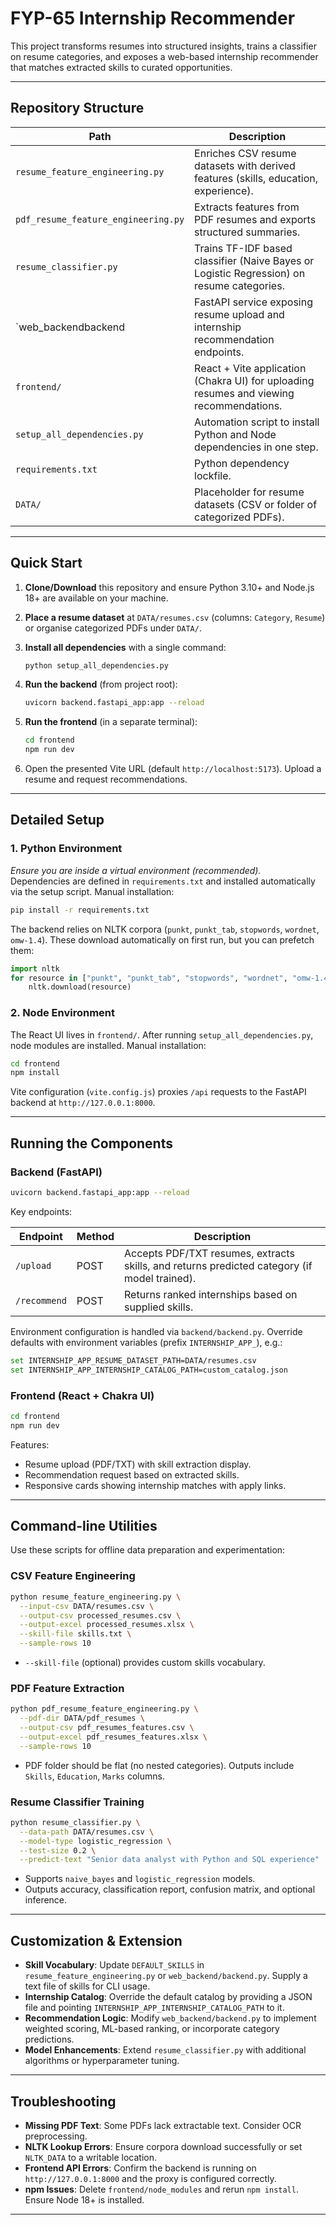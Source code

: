 # FYP-65 Internship Recommender

This project transforms resumes into structured insights, trains a classifier on resume categories, and exposes a web-based internship recommender that matches extracted skills to curated opportunities.

---

## Repository Structure

| Path | Description |
| --- | --- |
| `resume_feature_engineering.py` | Enriches CSV resume datasets with derived features (skills, education, experience). |
| `pdf_resume_feature_engineering.py` | Extracts features from PDF resumes and exports structured summaries. |
| `resume_classifier.py` | Trains TF-IDF based classifier (Naive Bayes or Logistic Regression) on resume categories. |
| `web_backendbackend | FastAPI service exposing resume upload and internship recommendation endpoints. |
| `frontend/` | React + Vite application (Chakra UI) for uploading resumes and viewing recommendations. |
| `setup_all_dependencies.py` | Automation script to install Python and Node dependencies in one step. |
| `requirements.txt` | Python dependency lockfile. |
| `DATA/` | Placeholder for resume datasets (CSV or folder of categorized PDFs). |

---

## Quick Start

1. **Clone/Download** this repository and ensure Python 3.10+ and Node.js 18+ are available on your machine.
2. **Place a resume dataset** at `DATA/resumes.csv` (columns: `Category`, `Resume`) or organise categorized PDFs under `DATA/`.
3. **Install all dependencies** with a single command:

   ```bash
   python setup_all_dependencies.py
   ```

4. **Run the backend** (from project root):

   ```bash
   uvicorn backend.fastapi_app:app --reload
   ```

5. **Run the frontend** (in a separate terminal):

   ```bash
   cd frontend
   npm run dev
   ```

6. Open the presented Vite URL (default `http://localhost:5173`). Upload a resume and request recommendations.

---

## Detailed Setup

### 1. Python Environment

*Ensure you are inside a virtual environment (recommended).*  
Dependencies are defined in `requirements.txt` and installed automatically via the setup script. Manual installation:

```bash
pip install -r requirements.txt
```

The backend relies on NLTK corpora (`punkt`, `punkt_tab`, `stopwords`, `wordnet`, `omw-1.4`). These download automatically on first run, but you can prefetch them:

```python
import nltk
for resource in ["punkt", "punkt_tab", "stopwords", "wordnet", "omw-1.4"]:
    nltk.download(resource)
```

### 2. Node Environment

The React UI lives in `frontend/`. After running `setup_all_dependencies.py`, node modules are installed. Manual installation:

```bash
cd frontend
npm install
```

Vite configuration (`vite.config.js`) proxies `/api` requests to the FastAPI backend at `http://127.0.0.1:8000`.

---

## Running the Components

### Backend (FastAPI)

```bash
uvicorn backend.fastapi_app:app --reload
```

Key endpoints:

| Endpoint | Method | Description |
| --- | --- | --- |
| `/upload` | POST | Accepts PDF/TXT resumes, extracts skills, and returns predicted category (if model trained). |
| `/recommend` | POST | Returns ranked internships based on supplied skills. |

Environment configuration is handled via `backend/backend.py`. Override defaults with environment variables (prefix `INTERNSHIP_APP_`), e.g.:

```bash
set INTERNSHIP_APP_RESUME_DATASET_PATH=DATA/resumes.csv
set INTERNSHIP_APP_INTERNSHIP_CATALOG_PATH=custom_catalog.json
```

### Frontend (React + Chakra UI)

```bash
cd frontend
npm run dev
```

Features:

- Resume upload (PDF/TXT) with skill extraction display.
- Recommendation request based on extracted skills.
- Responsive cards showing internship matches with apply links.

---

## Command-line Utilities

Use these scripts for offline data preparation and experimentation:

### CSV Feature Engineering

```bash
python resume_feature_engineering.py \
  --input-csv DATA/resumes.csv \
  --output-csv processed_resumes.csv \
  --output-excel processed_resumes.xlsx \
  --skill-file skills.txt \
  --sample-rows 10
```

- `--skill-file` (optional) provides custom skills vocabulary.

### PDF Feature Extraction

```bash
python pdf_resume_feature_engineering.py \
  --pdf-dir DATA/pdf_resumes \
  --output-csv pdf_resumes_features.csv \
  --output-excel pdf_resumes_features.xlsx \
  --sample-rows 10
```

- PDF folder should be flat (no nested categories). Outputs include `Skills`, `Education`, `Marks` columns.

### Resume Classifier Training

```bash
python resume_classifier.py \
  --data-path DATA/resumes.csv \
  --model-type logistic_regression \
  --test-size 0.2 \
  --predict-text "Senior data analyst with Python and SQL experience"
```

- Supports `naive_bayes` and `logistic_regression` models.
- Outputs accuracy, classification report, confusion matrix, and optional inference.

---

## Customization & Extension

- **Skill Vocabulary**: Update `DEFAULT_SKILLS` in `resume_feature_engineering.py` or `web_backend/backend.py`. Supply a text file of skills for CLI usage.
- **Internship Catalog**: Override the default catalog by providing a JSON file and pointing `INTERNSHIP_APP_INTERNSHIP_CATALOG_PATH` to it.
- **Recommendation Logic**: Modify `web_backend/backend.py` to implement weighted scoring, ML-based ranking, or incorporate category predictions.
- **Model Enhancements**: Extend `resume_classifier.py` with additional algorithms or hyperparameter tuning.

---

## Troubleshooting

- **Missing PDF Text**: Some PDFs lack extractable text. Consider OCR preprocessing.
- **NLTK Lookup Errors**: Ensure corpora download successfully or set `NLTK_DATA` to a writable location.
- **Frontend API Errors**: Confirm the backend is running on `http://127.0.0.1:8000` and the proxy is configured correctly.
- **npm Issues**: Delete `frontend/node_modules` and rerun `npm install`. Ensure Node 18+ is installed.

---


